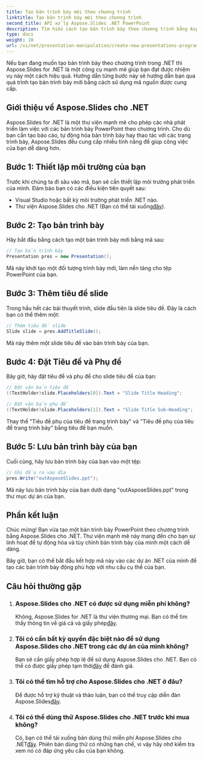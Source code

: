 ```yaml
---
title: Tạo bản trình bày mới theo chương trình
linktitle: Tạo bản trình bày mới theo chương trình
second_title: API xử lý Aspose.Slides .NET PowerPoint
description: Tìm hiểu cách tạo bản trình bày theo chương trình bằng Aspose.Slides cho .NET. Hướng dẫn từng bước với mã nguồn để tự động hóa hiệu quả.
type: docs
weight: 10
url: /vi/net/presentation-manipulation/create-new-presentations-programmatically/
---
```


Nếu bạn đang muốn tạo bản trình bày theo chương trình trong .NET thì Aspose.Slides for .NET là một công cụ mạnh mẽ giúp bạn đạt được nhiệm vụ này một cách hiệu quả. Hướng dẫn từng bước này sẽ hướng dẫn bạn qua quá trình tạo bản trình bày mới bằng cách sử dụng mã nguồn được cung cấp.

## Giới thiệu về Aspose.Slides cho .NET

Aspose.Slides for .NET là một thư viện mạnh mẽ cho phép các nhà phát triển làm việc với các bản trình bày PowerPoint theo chương trình. Cho dù bạn cần tạo báo cáo, tự động hóa bản trình bày hay thao tác với các trang trình bày, Aspose.Slides đều cung cấp nhiều tính năng để giúp công việc của bạn dễ dàng hơn.

## Bước 1: Thiết lập môi trường của bạn

Trước khi chúng ta đi sâu vào mã, bạn sẽ cần thiết lập môi trường phát triển của mình. Đảm bảo bạn có các điều kiện tiên quyết sau:

- Visual Studio hoặc bất kỳ môi trường phát triển .NET nào.
-  Thư viện Aspose.Slides cho .NET (Bạn có thể tải xuống[đây](https://releases.aspose.com/slides/net/)).

## Bước 2: Tạo bản trình bày

Hãy bắt đầu bằng cách tạo một bản trình bày mới bằng mã sau:

```csharp
// Tạo bản trình bày
Presentation pres = new Presentation();
```

Mã này khởi tạo một đối tượng trình bày mới, làm nền tảng cho tệp PowerPoint của bạn.

## Bước 3: Thêm tiêu đề slide

Trong hầu hết các bài thuyết trình, slide đầu tiên là slide tiêu đề. Đây là cách bạn có thể thêm một:

```csharp
// Thêm tiêu đề slide
Slide slide = pres.AddTitleSlide();
```

Mã này thêm một slide tiêu đề vào bản trình bày của bạn.

## Bước 4: Đặt Tiêu đề và Phụ đề

Bây giờ, hãy đặt tiêu đề và phụ đề cho slide tiêu đề của bạn:

```csharp
// Đặt văn bản tiêu đề
((TextHolder)slide.Placeholders[0]).Text = "Slide Title Heading";

// Đặt văn bản phụ đề
((TextHolder)slide.Placeholders[1]).Text = "Slide Title Sub-Heading";
```

Thay thế "Tiêu đề phụ của tiêu đề trang trình bày" và "Tiêu đề phụ của tiêu đề trang trình bày" bằng tiêu đề bạn muốn.

## Bước 5: Lưu bản trình bày của bạn

Cuối cùng, hãy lưu bản trình bày của bạn vào một tệp:

```csharp
// Ghi đầu ra vào đĩa
pres.Write("outAsposeSlides.ppt");
```

Mã này lưu bản trình bày của bạn dưới dạng "outAsposeSlides.ppt" trong thư mục dự án của bạn.

## Phần kết luận

Chúc mừng! Bạn vừa tạo một bản trình bày PowerPoint theo chương trình bằng Aspose.Slides cho .NET. Thư viện mạnh mẽ này mang đến cho bạn sự linh hoạt để tự động hóa và tùy chỉnh bản trình bày của mình một cách dễ dàng.

Bây giờ, bạn có thể bắt đầu kết hợp mã này vào các dự án .NET của mình để tạo các bản trình bày động phù hợp với nhu cầu cụ thể của bạn.

## Câu hỏi thường gặp

1. ### Aspose.Slides cho .NET có được sử dụng miễn phí không?
    Không, Aspose.Slides for .NET là thư viện thương mại. Bạn có thể tìm thấy thông tin về giá cả và giấy phép[đây](https://purchase.aspose.com/buy).

2. ### Tôi có cần bất kỳ quyền đặc biệt nào để sử dụng Aspose.Slides cho .NET trong các dự án của mình không?
    Bạn sẽ cần giấy phép hợp lệ để sử dụng Aspose.Slides cho .NET. Bạn có thể có được giấy phép tạm thời[đây](https://purchase.aspose.com/temporary-license/) để đánh giá.

3. ### Tôi có thể tìm hỗ trợ cho Aspose.Slides cho .NET ở đâu?
    Để được hỗ trợ kỹ thuật và thảo luận, bạn có thể truy cập diễn đàn Aspose.Slides[đây](https://forum.aspose.com/).

4. ### Tôi có thể dùng thử Aspose.Slides cho .NET trước khi mua không?
    Có, bạn có thể tải xuống bản dùng thử miễn phí Aspose.Slides cho .NET[đây](https://releases.aspose.com/). Phiên bản dùng thử có những hạn chế, vì vậy hãy nhớ kiểm tra xem nó có đáp ứng yêu cầu của bạn không.